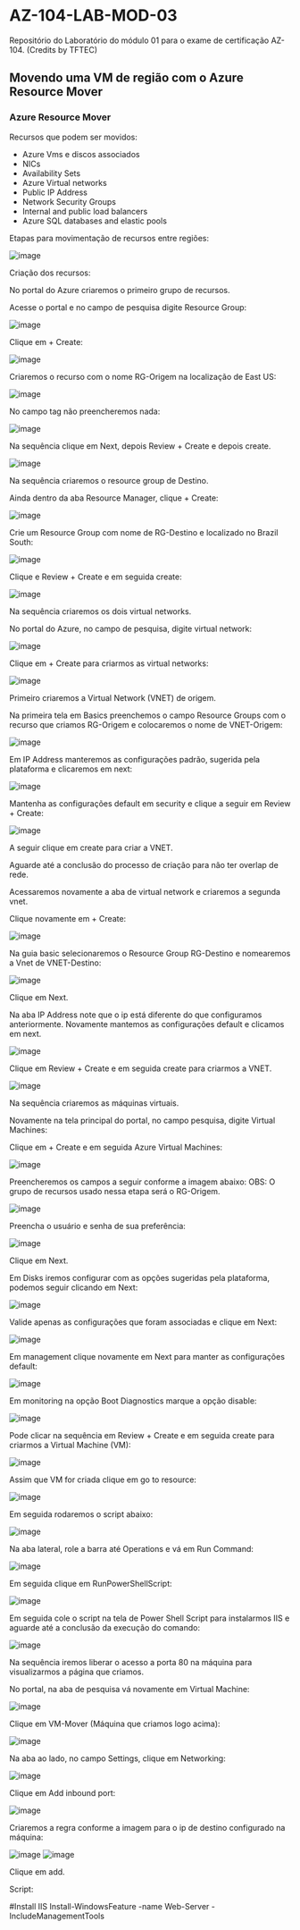 # AZ-104-LAB-MOD-03
Repositório do Laboratório do módulo 01 para o exame de certificação AZ-104. (Credits by TFTEC)

<h2>Movendo uma VM de região com o Azure Resource Mover</h3>

<h3>Azure Resource Mover</h3>

Recursos que podem ser movidos: 

- Azure Vms e discos associados 
- NICs
- Availability Sets
- Azure Virtual networks 
- Public IP Address 
- Network Security Groups 
- Internal and public load balancers 
- Azure SQL databases and elastic pools

Etapas para movimentação de recursos entre regiões: 

![image](https://user-images.githubusercontent.com/107069287/189147459-9007a8f1-c108-4e57-a4bf-49062b4d1172.png)

Criação dos recursos: 

No portal do Azure criaremos o primeiro grupo de recursos. 

Acesse o portal e no campo de pesquisa digite Resource Group: 

![image](https://user-images.githubusercontent.com/107069287/189152794-100e6d05-97a3-46b3-9af7-dd8ebde2bd1b.png)

Clique em + Create: 

![image](https://user-images.githubusercontent.com/107069287/189152912-f014c0c9-8246-42a3-8249-3bd53e7dc8e5.png)

Criaremos o recurso com o nome RG-Origem na localização de East US: 

![image](https://user-images.githubusercontent.com/107069287/189153281-c6d22d8b-b773-4c69-9b22-310bb6efa92c.png)

No campo tag não preencheremos nada: 

![image](https://user-images.githubusercontent.com/107069287/189153375-d222a025-0b5e-4519-987b-390e9919d048.png)

Na sequência clique em Next, depois Review + Create e depois create. 

![image](https://user-images.githubusercontent.com/107069287/189153603-092594d1-7448-45e8-85a5-c50adb149af6.png)

Na sequência criaremos o resource group de Destino. 

Ainda dentro da aba Resource Manager, clique + Create: 

![image](https://user-images.githubusercontent.com/107069287/189154065-4aa548af-41aa-46d5-9cbe-e93b852a9903.png)

Crie um Resource Group com nome de RG-Destino e localizado no Brazil South: 

![image](https://user-images.githubusercontent.com/107069287/189154323-a8581132-0ff5-41af-9ecd-6fb7d38db2f2.png)

Clique e Review + Create e em seguida create: 

![image](https://user-images.githubusercontent.com/107069287/189154473-230a36c6-49e2-4456-b8fb-66de8a013b5e.png)

Na sequência criaremos os dois virtual networks. 

No portal do Azure, no campo de pesquisa, digite virtual network: 

![image](https://user-images.githubusercontent.com/107069287/189155030-d1d20481-f625-4ac0-83c3-eeba3462855a.png)

Clique em + Create para criarmos as virtual networks: 

![image](https://user-images.githubusercontent.com/107069287/189155331-1da12d8a-8d05-4bd3-9879-979b4f42295b.png)

Primeiro criaremos a Virtual Network (VNET) de origem. 

Na primeira tela em Basics preenchemos o campo Resource Groups com o recurso que criamos RG-Origem e colocaremos o nome de VNET-Origem:

![image](https://user-images.githubusercontent.com/107069287/189155956-97a07cf3-4414-490a-9178-93f53a89b954.png)

Em IP Address manteremos as configurações padrão, sugerida pela plataforma e clicaremos em next: 

![image](https://user-images.githubusercontent.com/107069287/189156168-2958b2ec-599d-4578-a276-0adaac4e71d6.png)

Mantenha as configurações default em security e clique a seguir em Review + Create: 

![image](https://user-images.githubusercontent.com/107069287/189156388-9b92116e-803f-4b57-8320-5436a50ef7f7.png)

A seguir clique em create para criar a VNET. 

Aguarde até a conclusão do processo de criação para não ter overlap de rede. 

Acessaremos novamente a aba de virtual network e criaremos a segunda vnet. 

Clique novamente em + Create: 

![image](https://user-images.githubusercontent.com/107069287/189157524-3c6bea42-356f-4c5a-999b-fc4af9595a11.png)

Na guia basic selecionaremos o Resource Group RG-Destino e nomearemos a Vnet de VNET-Destino: 

![image](https://user-images.githubusercontent.com/107069287/189157864-dba2d9f2-2411-4fba-ad03-05e6f406f506.png)

Clique em Next. 

Na aba IP Address note que o ip está diferente do que configuramos anteriormente. Novamente mantemos as configurações default e clicamos em next. 

![image](https://user-images.githubusercontent.com/107069287/189158423-8ebf84fb-d8d9-4691-9e38-71c6f8df971a.png)

Clique em Review + Create e em seguida create para criarmos a VNET. 

![image](https://user-images.githubusercontent.com/107069287/189158594-96915ca7-eb90-4fbd-beef-7fa941328616.png)

Na sequência criaremos as máquinas virtuais. 

Novamente na tela principal do portal, no campo pesquisa, digite Virtual Machines: 

Clique em + Create e em seguida Azure Virtual Machines: 

![image](https://user-images.githubusercontent.com/107069287/189159297-9dfc2d63-e4eb-49b0-90cc-6f4a7846ed7f.png)

Preencheremos os campos a seguir conforme a imagem abaixo: 
OBS: O grupo de recursos usado nessa etapa será o RG-Origem. 

![image](https://user-images.githubusercontent.com/107069287/189160209-e16d9672-8fe8-4369-b8d2-a04a79b03ee0.png)

Preencha o usuário e senha de sua preferência: 

![image](https://user-images.githubusercontent.com/107069287/189160374-aa0ff296-51e8-4337-9a50-d9eea1ab3df8.png)

Clique em Next. 

Em Disks iremos configurar com as opções sugeridas pela plataforma, podemos seguir clicando em Next: 

![image](https://user-images.githubusercontent.com/107069287/189160722-ff09330f-3c38-4362-a71f-6abfbdeca22c.png)

Valide apenas as configurações que foram associadas e clique em Next: 

![image](https://user-images.githubusercontent.com/107069287/189161090-3b8b353a-87a0-42aa-9962-c9b28f5e6f67.png)

Em management clique novamente em Next para manter as configurações default: 

![image](https://user-images.githubusercontent.com/107069287/189161234-a95d2f04-6a0c-45a7-b2bf-ddd1dc487ec4.png)

Em monitoring na opção Boot Diagnostics marque a opção disable: 

![image](https://user-images.githubusercontent.com/107069287/189161431-c873337d-b619-4706-9444-9c660e588176.png)

Pode clicar na sequência em Review + Create e em seguida create para criarmos a Virtual Machine (VM): 

![image](https://user-images.githubusercontent.com/107069287/189161695-655e05a1-8eaa-4212-a527-15853a554e31.png)

Assim que VM for criada clique em go to resource: 

![image](https://user-images.githubusercontent.com/107069287/189164007-a2df6e91-e596-4bb7-88a2-d107fec9440e.png)

Em seguida rodaremos o script abaixo: 

![image](https://user-images.githubusercontent.com/107069287/189364720-f676088b-5d9e-4a85-937c-c65a54b71843.png)

Na aba lateral, role a barra até Operations e vá em Run Command: 

![image](https://user-images.githubusercontent.com/107069287/189164392-0592dff0-19dc-4089-8ebf-cd848aa931eb.png)

Em seguida clique em RunPowerShellScript: 

![image](https://user-images.githubusercontent.com/107069287/189164538-2a8627d9-80a1-4ff2-bcde-c62e5f4f258f.png)

Em seguida cole o script na tela de Power Shell Script para instalarmos IIS e aguarde até a conclusão da execução do comando: 

![image](https://user-images.githubusercontent.com/107069287/189367846-25809fa0-3667-42b0-88b9-d69f2e43338f.png)

Na sequência iremos liberar o acesso a porta 80 na máquina para visualizarmos a página que criamos. 

No portal, na aba de pesquisa vá novamente em Virtual Machine: 

![image](https://user-images.githubusercontent.com/107069287/189165988-3559e9c5-fa56-4c07-ba02-2d1ce64f6194.png)

Clique em VM-Mover (Máquina que criamos logo acima):

![image](https://user-images.githubusercontent.com/107069287/189166290-849284b5-1e63-4c05-be51-301eef4c5505.png)

Na aba ao lado, no campo Settings, clique em Networking:

![image](https://user-images.githubusercontent.com/107069287/189166255-e4aeb8ca-3df2-4fb3-ab28-e14ec933c356.png)

Clique em Add inbound port:

![image](https://user-images.githubusercontent.com/107069287/189166447-cb78e8d2-a126-43d6-8135-ec7def0e7a92.png)

Criaremos a regra conforme a imagem para o ip de destino configurado na máquina: 

![image](https://user-images.githubusercontent.com/107069287/189166936-4e7fea26-4ae1-4c3e-aacc-1d0ba7015015.png)
![image](https://user-images.githubusercontent.com/107069287/189167115-aab7fec4-9660-4533-b471-1f3d83cfd83f.png)

Clique em add. 

Script: 

#Install IIS 
Install-WindowsFeature -name Web-Server -IncludeManagementTools


































